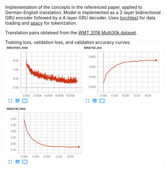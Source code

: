 Implementation of the concepts in the referenced paper, applied to German-English translation. Model is implemented as a 2-layer bidirectional GRU encoder followed by a 4-layer GRU decoder. Uses [torchtext](https://github.com/pytorch/text) for data loading and [spacy](https://spacy.io/) for tokenization.

Translation pairs obtained from the [WMT 2016 Multi30k dataset](http://www.statmt.org/wmt16/multimodal-task.html).

Training loss, validation loss, and validation accuracy curves:  
![Training loss, validation loss, and validation accuracy curves](train_validation_curves.png)
